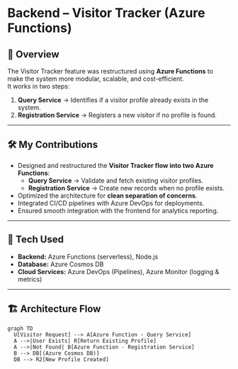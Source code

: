 # Backend – Visitor Tracker (Azure Functions)

## 📌 Overview
The Visitor Tracker feature was restructured using **Azure Functions** to make the system more modular, scalable, and cost-efficient.  
It works in two steps:
1. **Query Service** → Identifies if a visitor profile already exists in the system.  
2. **Registration Service** → Registers a new visitor if no profile is found.  

---

## 🛠️ My Contributions
- Designed and restructured the **Visitor Tracker flow into two Azure Functions**:
  - **Query Service** → Validate and fetch existing visitor profiles.  
  - **Registration Service** → Create new records when no profile exists.  
- Optimized the architecture for **clean separation of concerns**.  
- Integrated CI/CD pipelines with Azure DevOps for deployments.  
- Ensured smooth integration with the frontend for analytics reporting.  

---

## 🔧 Tech Used
- **Backend:** Azure Functions (serverless), Node.js  
- **Database:** Azure Cosmos DB  
- **Cloud Services:** Azure DevOps (Pipelines), Azure Monitor (logging & metrics)  

---

## 🏗️ Architecture Flow

```mermaid
graph TD
  U[Visitor Request] --> A[Azure Function - Query Service]
  A -->|User Exists| R[Return Existing Profile]
  A -->|Not Found| B[Azure Function - Registration Service]
  B --> DB[(Azure Cosmos DB)]
  DB --> R2[New Profile Created]
